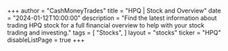 +++
author = "CashMoneyTrades"
title = "HPQ | Stock and Overview"
date = "2024-01-12T10:00:00"
description = "Find the latest information about trading HPQ stock for a full financial overview to help with your stock trading and investing."
tags = [
   "Stocks",
]
layout = "stocks"
ticker = "HPQ"
disableListPage = true
+++
